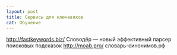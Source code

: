 ```yaml
---
layout: post
title: Сервисы для ключевиков
cat: Обучение
---
```


http://fastkeywords.biz/
Словодёр — новый эффективный парсер поисковых подсказок
http://moab.pro/
словарь-синонимов.рф

